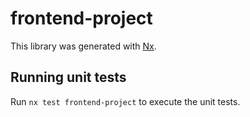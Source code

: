 # frontend-project

This library was generated with [Nx](https://nx.dev).

## Running unit tests

Run `nx test frontend-project` to execute the unit tests.

